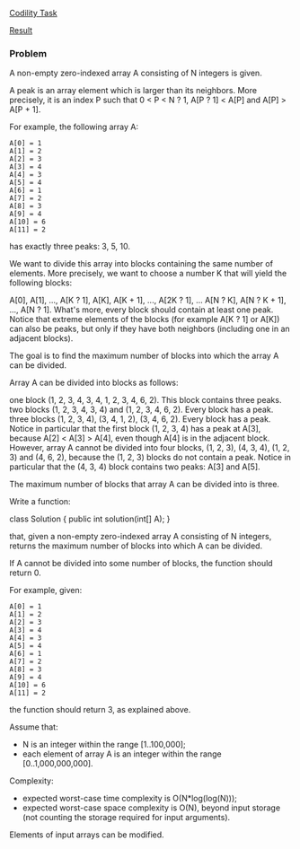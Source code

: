 [Codility Task](https://codility.com/programmers/task/peaks/)

[Result](https://codility.com/demo/results/trainingZBWMGE-JXD/)

### Problem

A non-empty zero-indexed array A consisting of N integers is given.

A peak is an array element which is larger than its neighbors. More precisely, it is an index P such that 0 < P < N ? 1,  A[P ? 1] < A[P] and A[P] > A[P + 1].

For example, the following array A:

    A[0] = 1
    A[1] = 2
    A[2] = 3
    A[3] = 4
    A[4] = 3
    A[5] = 4
    A[6] = 1
    A[7] = 2
    A[8] = 3
    A[9] = 4
    A[10] = 6
    A[11] = 2
has exactly three peaks: 3, 5, 10.

We want to divide this array into blocks containing the same number of elements. More precisely, we want to choose a number K that will yield the following blocks:

A[0], A[1], ..., A[K ? 1],
A[K], A[K + 1], ..., A[2K ? 1],
...
A[N ? K], A[N ? K + 1], ..., A[N ? 1].
What's more, every block should contain at least one peak. Notice that extreme elements of the blocks (for example A[K ? 1] or A[K]) can also be peaks, but only if they have both neighbors (including one in an adjacent blocks).

The goal is to find the maximum number of blocks into which the array A can be divided.

Array A can be divided into blocks as follows:

one block (1, 2, 3, 4, 3, 4, 1, 2, 3, 4, 6, 2). This block contains three peaks.
two blocks (1, 2, 3, 4, 3, 4) and (1, 2, 3, 4, 6, 2). Every block has a peak.
three blocks (1, 2, 3, 4), (3, 4, 1, 2), (3, 4, 6, 2). Every block has a peak. Notice in particular that the first block (1, 2, 3, 4) has a peak at A[3], because A[2] < A[3] > A[4], even though A[4] is in the adjacent block.
However, array A cannot be divided into four blocks, (1, 2, 3), (4, 3, 4), (1, 2, 3) and (4, 6, 2), because the (1, 2, 3) blocks do not contain a peak. Notice in particular that the (4, 3, 4) block contains two peaks: A[3] and A[5].

The maximum number of blocks that array A can be divided into is three.

Write a function:

class Solution { public int solution(int[] A); }

that, given a non-empty zero-indexed array A consisting of N integers, returns the maximum number of blocks into which A can be divided.

If A cannot be divided into some number of blocks, the function should return 0.

For example, given:

    A[0] = 1
    A[1] = 2
    A[2] = 3
    A[3] = 4
    A[4] = 3
    A[5] = 4
    A[6] = 1
    A[7] = 2
    A[8] = 3
    A[9] = 4
    A[10] = 6
    A[11] = 2
the function should return 3, as explained above.

Assume that:

* N is an integer within the range [1..100,000];
* each element of array A is an integer within the range [0..1,000,000,000].

Complexity:

* expected worst-case time complexity is O(N*log(log(N)));
* expected worst-case space complexity is O(N), beyond input storage (not counting the storage required for input arguments).

Elements of input arrays can be modified.